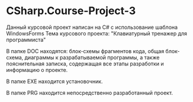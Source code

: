 # CSharp.Course-Project-3

Данный курсовой проект написан на C# с использование шаблона WindowsForms
Тема курсового проекта: "Клавиатурный тренажер для программиста"

В папке DOC находятся: блок-схемы фрагментов кода, общая блок-схема, диаграммы к разрабатываемой программы, а также пояснительная записка, содержащая все этапы разработки и информацию о проекте.

В папке EXE находится установочник.

В папке PRG находится непосредственно разработанный проект.
